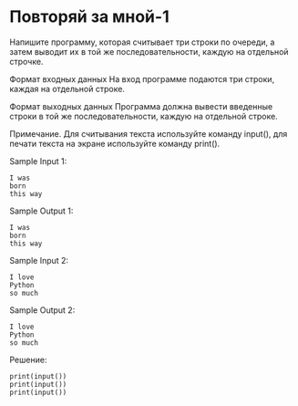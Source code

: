# Повторяй за мной-1

Напишите программу, которая считывает три строки по очереди, а затем выводит их в той же последовательности, каждую на отдельной строчке.

Формат входных данных
На вход программе подаются три строки, каждая на отдельной строке.

Формат выходных данных
Программа должна вывести введенные строки в той же последовательности, каждую на отдельной строке.

Примечание. Для считывания текста используйте команду input(), для печати текста на экране используйте команду print().

Sample Input 1:
```
I was
born
this way
```

Sample Output 1:
```
I was
born
this way
```

Sample Input 2:
```
I love
Python
so much
```

Sample Output 2:
```
I love
Python
so much
```

Решение:
```
print(input())
print(input())
print(input())
```
